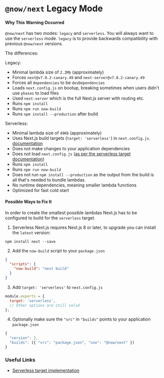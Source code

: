 # `@now/next` Legacy Mode

#### Why This Warning Occurred

`@now/next` has two modes: `legacy` and `serverless`. You will always want to use the `serverless` mode. `legacy` is to provide backwards compatibility with previous `@now/next` versions.

The differences:

Legacy:

- Minimal lambda size of `2.2Mb` (approximately)
- Forces `next@v7.0.2-canary.49` and `next-server@v7.0.2-canary.49`
- Forces all `dependencies` to be `devDependencies`
- Loads `next.config.js` on bootup, breaking sometimes when users didn't use `phases` to load files
- Used `next-server` which is the full Next.js server with routing etc.
- Runs `npm install`
- Runs `npm run now-build`
- Runs `npm install --production` after build

Serverless:

- Minimal lambda size of `49Kb` (approximately)
- Uses Next.js build targets (`target: 'serverless'`) in `next.config.js`. [documentation](https://github.com/vercel/next.js#summary)
- Does not make changes to your application dependencies
- Does not load `next.config.js` ([as per the serverless target documentation](https://github.com/vercel/next.js#summary))
- Runs `npm install`
- Runs `npm run now-build`
- Does not run `npm install --production` as the output from the build is all that's needed to bundle lambdas.
- No runtime dependencies, meaning smaller lambda functions
- Optimized for fast cold start

#### Possible Ways to Fix It

In order to create the smallest possible lambdas Next.js has to be configured to build for the `serverless` target.

1. Serverless Next.js requires Next.js 8 or later, to upgrade you can install the `latest` version:

```
npm install next --save
```

2. Add the `now-build` script to your `package.json`

```json
{
  "scripts": {
    "now-build": "next build"
  }
}
```

3. Add `target: 'serverless'` to `next.config.js`

```js
module.exports = {
  target: 'serverless',
  // Other options are still valid
};
```

4. Optionally make sure the `"src"` in `"builds"` points to your application `package.json`

```js
{
  "version": 2,
  "builds": [{ "src": "package.json", "use": "@now/next" }]
}
```

### Useful Links

- [Serverless target implementation](https://github.com/vercel/now-builders/pull/150)
